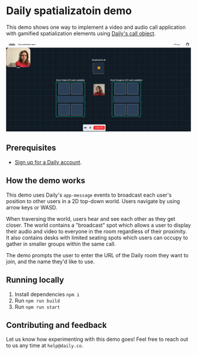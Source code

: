 # Daily spatializatoin demo

This demo shows one way to implement a video and audio call application with gamified spatialization elements using [Daily's call object](https://docs.daily.co/guides/products/call-object).


![Call Overlay demo screenshot displaying participant tiles being positioned around a shared document](./screenshot.png)

## Prerequisites

- [Sign up for a Daily account](https://dashboard.daily.co/signup).

## How the demo works

This demo uses Daily's `app-message` events to broadcast each user's position to other users in a 2D top-down world. Users navigate by using arrow keys or WASD.

When traversing the world, users hear and see each other as they get closer. The world contains a "broadcast" spot which allows a user to display their audio and video to everyone in the room regardless of their proximity. It also contains desks with limited seating spots which users can occupy to gather in smaller groups within the same call.

The demo prompts the user to enter the URL of the Daily room they want to join, and the name they'd like to use.

## Running locally

1. Install dependencies `npm i`
2. Run `npm run build`
3. Run `npm run start`

## Contributing and feedback

Let us know how experimenting with this demo goes! Feel free to reach out to us any time at `help@daily.co`.
